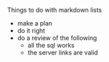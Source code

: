 Things to do with markdown lists
- make a plan
- do it right
- do a review of the following
  - all the sql works
  - the server links are valid
